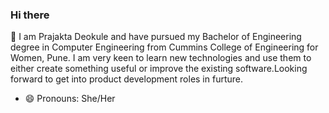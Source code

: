 ### Hi there
🔭 I am Prajakta Deokule and have pursued my Bachelor of Engineering degree in Computer Engineering from Cummins College of Engineering for Women, Pune. I am very keen to learn new technologies and use them to either create something useful or improve the existing software.Looking forward to get into product development roles in furture.
- 😄 Pronouns: She/Her

